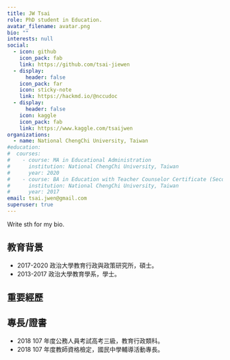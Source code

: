 ```yaml
---
title: JW Tsai
role: PhD student in Education.
avatar_filename: avatar.png
bio: ""
interests: null
social:
  - icon: github
    icon_pack: fab
    link: https://github.com/tsai-jiewen
  - display:
      header: false
    icon_pack: far
    icon: sticky-note
    link: https://hackmd.io/@nccudoc
  - display:
      header: false
    icon: kaggle
    icon_pack: fab
    link: https://www.kaggle.com/tsaijwen
organizations:
  - name: National ChengChi University, Taiwan
#education:
#  courses:
#    - course: MA in Educational Administration
#      institution: National ChengChi University, Taiwan
#      year: 2020
#    - course: BA in Education with Teacher Counselor Certificate (Secondary)
#      institution: National ChengChi University, Taiwan
#      year: 2017
email: tsai.jwen@gmail.com
superuser: true
---
```


Write sth for my bio.


## 教育背景
- 2017-2020 政治大學教育行政與政策研究所，碩士。
- 2013-2017 政治大學教育學系，學士。

## 重要經歷

## 專長/證書
- 2018 107 年度公務人員考試高考三級，教育行政類科。
- 2018 107 年度教師資格檢定，國民中學輔導活動專長。

